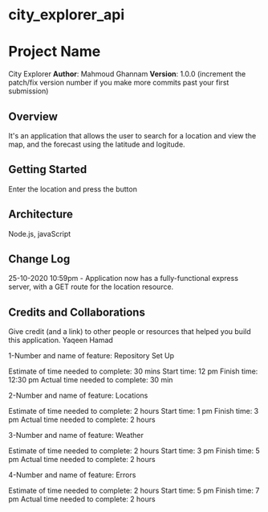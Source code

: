# city_explorer_api

# Project Name
City Explorer
**Author**: Mahmoud Ghannam
**Version**: 1.0.0 (increment the patch/fix version number if you make more commits past your first submission)

## Overview
It's an application that allows the user to search for a location and view the map, and the forecast using the latitude and logitude.

## Getting Started
<!-- What are the steps that a user must take in order to build this app on their own machine and get it running? -->
Enter the location and press the button

## Architecture
<!-- Provide a detailed description of the application design. What technologies (languages, libraries, etc) you're using, and any other relevant design information. -->
Node.js, javaScript
## Change Log

25-10-2020 10:59pm - Application now has a fully-functional express server, with a GET route for the location resource. 

## Credits and Collaborations
 Give credit (and a link) to other people or resources that helped you build this application. 
 Yaqeen Hamad


1-Number and name of feature:
Repository Set Up

Estimate of time needed to complete: 
30 mins
Start time: 
12 pm
Finish time:
12:30 pm
Actual time needed to complete:
30 min

2-Number and name of feature:
Locations

Estimate of time needed to complete: 
2 hours
Start time: 
1 pm
Finish time:
3 pm
Actual time needed to complete:
2 hours

3-Number and name of feature:
Weather

Estimate of time needed to complete: 
2 hours
Start time: 
3 pm
Finish time:
5 pm
Actual time needed to complete:
2 hours

4-Number and name of feature:
Errors

Estimate of time needed to complete: 
2 hours
Start time: 
5 pm
Finish time:
7 pm
Actual time needed to complete:
2 hours


